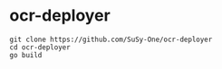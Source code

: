 # ocr-deployer

```
git clone https://github.com/SuSy-One/ocr-deployer
cd ocr-deployer
go build
```
